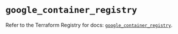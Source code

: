 # `google_container_registry`

Refer to the Terraform Registry for docs: [`google_container_registry`](https://registry.terraform.io/providers/hashicorp/google/6.6.0/docs/resources/container_registry).
